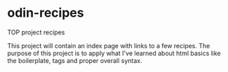 # odin-recipes
TOP project recipes

This project will contain an index page with links to a few recipes.
The purpose of this project is to apply what I've learned about html basics
like the boilerplate, tags and proper overall syntax.
